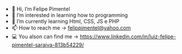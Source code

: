 - 👋 Hi, I’m Felipe Pimentel
- 👀 I’m interested in learning how to programming 
- 🌱 I’m currently learning Html, CSS, JS e PHP
- 📫 How to reach me -> felippimentel@yahoo.com
- :computer: You alson can find me -> https://www.linkedin.com/in/luiz-felipe-pimentel-saraiva-813b54229/


<!---
Fpimentel21/Fpimentel21 is a ✨ special ✨ repository because its `README.md` (this file) appears on your GitHub profile.
You can click the Preview link to take a look at your changes.
--->
